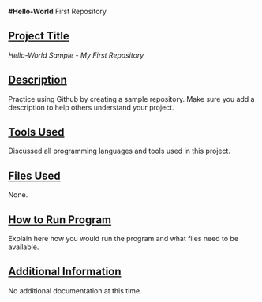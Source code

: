 **#Hello-World**
First Repository
## <ins>Project Title</ins>
*Hello-World Sample - My First Repository*
## <ins>Description</ins>
Practice using Github by creating a sample repository. Make sure you add a description to help others understand your project.
## <ins>Tools Used</ins>
Discussed all programming languages and tools used in this project.
## <ins>Files Used</ins>
None.
## <ins>How to Run Program</ins>
Explain here how you would run the program and what files need to be available.
## <ins>Additional Information</ins>
No additional documentation at this time.
